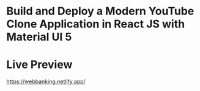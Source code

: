 # Build and Deploy a Modern YouTube Clone Application in React JS with Material UI 5


# Live Preview
https://webbanking.netlify.app/
